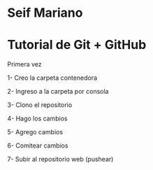 # Seif Mariano
# Tutorial de Git + GitHub

Primera vez

1- Creo la carpeta contenedora

2- Ingreso a la carpeta por consola

3- Clono el repositorio

4- Hago los cambios

5- Agrego cambios

6- Comitear cambios

7- Subir al repositorio web (pushear)
